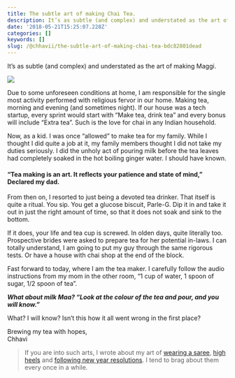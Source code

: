 ```yaml
---
title: The subtle art of making Chai Tea.
description: It’s as subtle (and complex) and understated as the art of making Maggi.
date: '2018-05-21T15:25:07.228Z'
categories: []
keywords: []
slug: /@chhavii/the-subtle-art-of-making-chai-tea-bdc82801dead
---
```


It’s as subtle (and complex) and understated as the art of making Maggi.

![](https://cdn-images-1.medium.com/max/800/1*lY7DKbiu0W5ZmhKP2RFMVA.jpeg)

Due to some unforeseen conditions at home, I am responsible for the single most activity performed with religious fervor in our home. Making tea, morning and evening (and sometimes night). If our house was a tech startup, every sprint would start with “Make tea, drink tea” and every bonus will include “Extra tea”. Such is the love for chai in any Indian household.

Now, as a kid. I was once “allowed” to make tea for my family. While I thought I did quite a job at it, my family members thought I did not take my duties seriously. I did the unholy act of pouring milk before the tea leaves had completely soaked in the hot boiling ginger water. I should have known.

#### “Tea making is an art. It reflects your patience and state of mind,” Declared my dad.

From then on, I resorted to just being a devoted tea drinker. That itself is quite a ritual. You sip. You get a glucose biscuit, Parle-G. Dip it in and take it out in just the right amount of time, so that it does not soak and sink to the bottom.

If it does, your life and tea cup is screwed. In olden days, quite literally too. Prospective brides were asked to prepare tea for her potential in-laws. I can totally understand, I am going to put my guy through the same rigorous tests. Or have a house with chai shop at the end of the block.

Fast forward to today, where I am the tea maker. I carefully follow the audio instructions from my mom in the other room, “1 cup of water, 1 spoon of sugar, 1/2 spoon of tea”.

**_What about milk Maa? “Look at the colour of the tea and pour, and you will know.”_**

What? I will know? Isn’t this how it all went wrong in the first place?

Brewing my tea with hopes,  
Chhavi

> If you are into such arts, I wrote about my art of [wearing a saree](https://medium.com/@chhavi.justme/13-about-what-they-dont-tell-you-about-wearing-a-saree-and-it-s-correlation-with-life-825f5445fe3f), [high heels](https://medium.com/@chhavi.justme/gosh-why-did-i-wear-high-heels-this-alcheringa-de9d71e2031b) and [following new year resolutions](https://medium.com/@chhavi.justme/15-time-to-test-drive-the-new-year-resolutions-or-is-it-too-soon-for-that-shiz-38833b5d8b24). I tend to brag about them every once in a while.